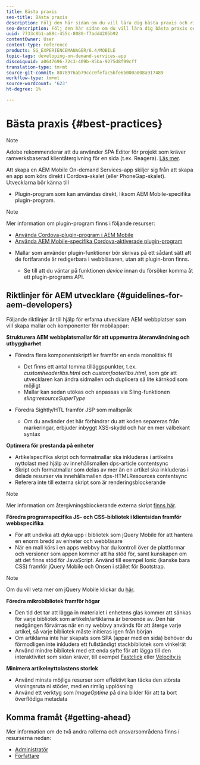 ```yaml
---
title: Bästa praxis
seo-title: Bästa praxis
description: Följ den här sidan om du vill lära dig bästa praxis och riktlinjer som hjälper erfarna utvecklare AEM webbplatser som vill skapa mallar och komponenter för mobilappar.
seo-description: Följ den här sidan om du vill lära dig bästa praxis och riktlinjer som hjälper erfarna utvecklare AEM webbplatser som vill skapa mallar och komponenter för mobilappar.
uuid: 7733c8b1-a88c-455c-8080-f7add4205b92
contentOwner: User
content-type: reference
products: SG_EXPERIENCEMANAGER/6.4/MOBILE
topic-tags: developing-on-demand-services-app
discoiquuid: a0647696-72c3-409b-85ba-9275d8f99cff
translation-type: tm+mt
source-git-commit: 8078976ab79ccc0fefac5bfe6b000a008a917489
workflow-type: tm+mt
source-wordcount: '623'
ht-degree: 1%

---
```



# Bästa praxis {#best-practices}

>[!NOTE]
>
>Adobe rekommenderar att du använder SPA Editor för projekt som kräver ramverksbaserad klientåtergivning för en sida (t.ex. Reagera). [Läs mer](/help/sites-developing/spa-overview.md).

Att skapa en AEM Mobile On-demand Services-app skiljer sig från att skapa en app som körs direkt i Cordova-skalet (eller PhoneGap-skalet). Utvecklarna bör känna till

* Plugin-program som kan användas direkt, liksom AEM Mobile-specifika plugin-program.

>[!NOTE]
>
>Mer information om plugin-program finns i följande resurser:
>
>* [Använda Cordova-plugin-program i AEM Mobile](https://helpx.adobe.com/digital-publishing-solution/help/cordova-api.html)
>* [Använda AEM Mobile-specifika Cordova-aktiverade plugin-program](https://helpx.adobe.com/digital-publishing-solution/help/app-runtime-api.html)

>



* Mallar som använder plugin-funktioner bör skrivas på ett sådant sätt att de fortfarande är redigerbara i webbläsaren, utan att plugin-bron finns.

   * Se till att du väntar på funktionen *device* innan du försöker komma åt ett plugin-programs API.

## Riktlinjer för AEM utvecklare {#guidelines-for-aem-developers}

Följande riktlinjer är till hjälp för erfarna utvecklare AEM webbplatser som vill skapa mallar och komponenter för mobilappar:

**Strukturera AEM webbplatsmallar för att uppmuntra återanvändning och utbyggbarhet**

* Föredra flera komponentskriptfiler framför en enda monolitisk fil

   * Det finns ett antal tomma tilläggspunkter, t.ex. *customheaderlibs.html* och *customfooterlibs.html*, som gör att utvecklaren kan ändra sidmallen och duplicera så lite kärnkod som möjligt
   * Mallar kan sedan utökas och anpassas via Sling-funktionen *sling:resourceSuperType*

* Föredra Sightly/HTL framför JSP som mallspråk

   * Om du använder det här förhindrar du att koden separeras från markeringar, erbjuder inbyggt XSS-skydd och har en mer välbekant syntax

**Optimera för prestanda på enheter**

* Artikelspecifika skript och formatmallar ska inkluderas i artikelns nyttolast med hjälp av innehållsmallen dps-article contentsync
* Skript och formatmallar som delas av mer än en artikel ska inkluderas i delade resurser via innehållsmallen dps-HTMLResources contentsync
* Referera inte till externa skript som är renderingsblockerande

>[!NOTE]
>
>Mer information om återgivningsblockerande externa skript [finns här](https://developers.google.com/speed/docs/insights/BlockingJS).

**Föredra programspecifika JS- och CSS-bibliotek i klientsidan framför webbspecifika**

* För att undvika att dyka upp i bibliotek som jQuery Mobile för att hantera en enorm bredd av enheter och webbläsare
* När en mall körs i en apps webbvy har du kontroll över de plattformar och versioner som appen kommer att ha stöd för, samt kunskapen om att det finns stöd för JavaScript. Använd till exempel Ionic (kanske bara CSS) framför jQuery Mobile och Onsen i stället för Bootstrap.

>[!NOTE]
>
>Om du vill veta mer om jQuery Mobile klickar du [här](https://jquerymobile.com/browser-support/1.4/).

**Föredra mikrobibliotek framför högar**

* Den tid det tar att lägga in materialet i enhetens glas kommer att sänkas för varje bibliotek som artikeln/artiklarna är beroende av. Den här nedgången förvärras när en ny webbvy används för att återge varje artikel, så varje bibliotek måste initieras igen från början
* Om artiklarna inte har skapats som SPA (appar med en sida) behöver du förmodligen inte inkludera ett fullständigt stackbibliotek som vinkelrät
* Använd mindre bibliotek med ett enda syfte för att lägga till den interaktivitet som sidan kräver, till exempel [Fastclick](https://github.com/ftlabs/fastclick) eller [Velocity.js](https://velocityjs.org)

**Minimera artikelnyttolastens storlek**

* Använd minsta möjliga resurser som effektivt kan täcka den största visningsruta ni stöder, med en rimlig upplösning
* Använd ett verktyg som *ImageOptime* på dina bilder för att ta bort överflödiga metadata

## Komma framåt {#getting-ahead}

Mer information om de två andra rollerna och ansvarsområdena finns i resurserna nedan:

* [Administratör](/help/mobile/aem-mobile.md)
* [Författare](/help/mobile/aem-mobile-on-demand.md)
